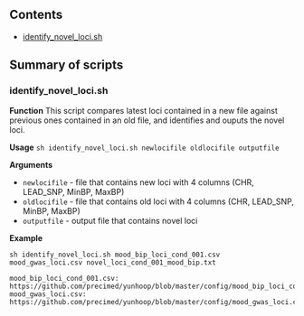 ## Contents

* [identify_novel_loci.sh](#identify_novel_locish)

## Summary of scripts

### identify_novel_loci.sh

**Function**
This script compares latest loci contained in a new file against previous
ones contained in an old file, and identifies and ouputs the novel loci.

**Usage** ``sh identify_novel_loci.sh newlocifile oldlocifile outputfile``

**Arguments**
* `newlocifile` - file that contains new loci with 4 columns (CHR, LEAD_SNP, MinBP, MaxBP)
* `oldlocifile` - file that contains old loci with 4 columns (CHR, LEAD_SNP, MinBP, MaxBP)
* `outputfile`  - output file that contains novel loci

**Example**
```
sh identify_novel_loci.sh mood_bip_loci_cond_001.csv mood_gwas_loci.csv novel_loci_cond_001_mood_bip.txt

mood_bip_loci_cond_001.csv: https://github.com/precimed/yunhoop/blob/master/config/mood_bip_loci_cond_001.csv
mood_gwas_loci.csv: https://github.com/precimed/yunhoop/blob/master/config/mood_gwas_loci.csv
```
